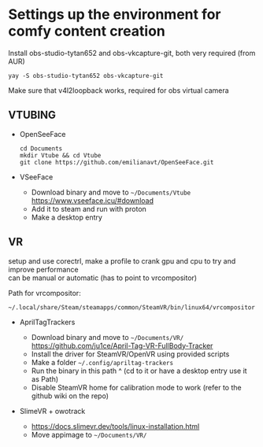 # Settings up the environment for comfy content creation

Install obs-studio-tytan652 and obs-vkcapture-git, both very required (from AUR)

`yay -S obs-studio-tytan652 obs-vkcapture-git`

Make sure that v4l2loopback works, required for obs virtual camera

## VTUBING

- OpenSeeFace
    ```
    cd Documents
    mkdir Vtube && cd Vtube
    git clone https://github.com/emilianavt/OpenSeeFace.git
    ```

- VSeeFace
    - Download binary and move to `~/Documents/Vtube`
      https://www.vseeface.icu/#download
    - Add it to steam and run with proton
    - Make a desktop entry

## VR

setup and use corectrl, make a profile to crank gpu and cpu
to try and improve performance  
can be manual or automatic (has to point to vrcompositor)

Path for vrcompositor:
```
~/.local/share/Steam/steamapps/common/SteamVR/bin/linux64/vrcompositor
```

- AprilTagTrackers
    - Download binary and move to `~/Documents/VR/`
      https://github.com/ju1ce/April-Tag-VR-FullBody-Tracker
    - Install the driver for SteamVR/OpenVR using provided scripts
    - Make a folder `~/.config/apriltag-trackers`
    - Run the binary in this path ^
      (cd to it or have a desktop entry use it as Path)
    - Disable SteamVR home for calibration mode to work
      (refer to the github wiki on the repo)

- SlimeVR + owotrack
    - https://docs.slimevr.dev/tools/linux-installation.html
    - Move appimage to `~/Documents/VR/`
